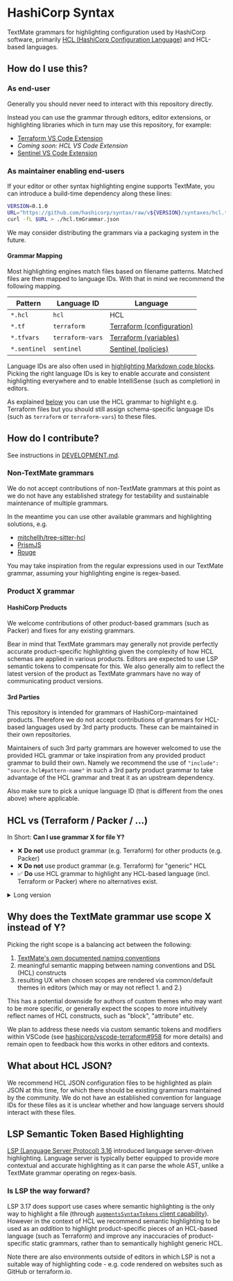 # HashiCorp Syntax

TextMate grammars for highlighting configuration used by HashiCorp software, primarily [HCL (HashiCorp Configuration Language)](https://github.com/hashicorp/hcl) and HCL-based languages.

## How do I use this?

### As end-user

Generally you should never need to interact with this repository directly.

Instead you can use the grammar through editors, editor extensions, or highlighting libraries which in turn may use this repository, for example:

 - [Terraform VS Code Extension](https://marketplace.visualstudio.com/items?itemName=HashiCorp.terraform)
 - _Coming soon: HCL VS Code Extension_
 -  [Sentinel VS Code Extension](https://marketplace.visualstudio.com/items?itemName=HashiCorp.sentinel)

### As maintainer enabling end-users

If your editor or other syntax highlighting engine supports TextMate, you can introduce a build-time dependency along these lines:

```sh
VERSION=0.1.0
URL="https://github.com/hashicorp/syntax/raw/v${VERSION}/syntaxes/hcl.tmGrammar.json"
curl -fL $URL > ./hcl.tmGrammar.json
```

We may consider distributing the grammars via a packaging system in the future.

#### Grammar Mapping

Most highlighting engines match files based on filename patterns. Matched files are then mapped to language IDs. With that in mind we recommend the following mapping.

| Pattern      | Language ID      | Language                  |
| ------------ | ---------------- | ------------------------- |
| `*.hcl`      | `hcl`            | HCL                       |
| `*.tf`       | `terraform`      | [Terraform (configuration)](https://www.terraform.io/language/syntax/configuration) |
| `*.tfvars`   | `terraform-vars` | [Terraform (variables)](https://www.terraform.io/language/values/variables#variable-definitions-tfvars-files) |
| `*.sentinel` | `sentinel`       | [Sentinel (policies)](https://docs.hashicorp.com/sentinel/language/spec) |

Language IDs are also often used in [highlighting Markdown code blocks](https://www.markdownguide.org/extended-syntax/#syntax-highlighting). Picking the right language IDs is key to enable accurate and consistent highlighting everywhere and to enable IntelliSense (such as completion) in editors.

As explained [below](#hcl-vs-terraform--packer--) you can use the HCL grammar to highlight e.g. Terraform files but you should still assign schema-specific language IDs (such as `terraform` or `terraform-vars`) to these files.

## How do I contribute?

See instructions in [DEVELOPMENT.md](./DEVELOPMENT.md).

### Non-TextMate grammars

We do not accept contributions of non-TextMate grammars at this point as we do not have any established strategy for testability and sustainable maintenance of multiple grammars.

In the meantime you can use other available grammars and highlighting solutions, e.g.

 - [mitchellh/tree-sitter-hcl](https://github.com/mitchellh/tree-sitter-hcl)
 - [PrismJS](https://prismjs.com/#supported-languages)
 - [Rouge](http://rouge.jneen.net/v3.28.0/hcl/)

You may take inspiration from the regular expressions used in our TextMate grammar, assuming your highlighting engine is regex-based.

### Product X grammar

#### HashiCorp Products

We welcome contributions of other product-based grammars (such as Packer) and fixes for any existing grammars.

Bear in mind that TextMate grammars may generally not provide perfectly accurate product-specific highlighting given the complexity of how HCL schemas are applied in various products. Editors are expected to use LSP semantic tokens to compensate for this. We also generally aim to reflect the latest version of the product as TextMate grammars have no way of communicating product versions.

#### 3rd Parties

This repository is intended for grammars of HashiCorp-maintained products. Therefore we do not accept contributions of grammars for HCL-based languages used by 3rd party products. These can be maintained in their own repositories.

Maintainers of such 3rd party grammars are however welcomed to use the provided HCL grammar or take inspiration from any provided product grammar to build their own. Namely we recommend the use of `"include": "source.hcl#pattern-name"` in such a 3rd party product grammar to take advantage of the HCL grammar and treat it as an upstream dependency.

Also make sure to pick a unique language ID (that is different from the ones above) where applicable.

## HCL vs (Terraform / Packer / ...)

In Short: **Can I use grammar X for file Y?**

 - ❌ **Do not** use product grammar (e.g. Terraform) for other products (e.g. Packer)
 - ❌ **Do not** use product grammar (e.g. Terraform) for "generic" HCL
 - ✅ **Do** use HCL grammar to highlight any HCL-based language (incl. Terraform or Packer) where no alternatives exist.

<details>
  <summary markdown="span">Long version</summary>

HCL is a schema-based language. Schema is an integral part of any HCL-based language as it declares the names of blocks, names of attributes, expected expressions and data types etc. You can think of it as similar to JSON schemas in JSON.

The language itself (HCL) cannot and should not imply any schema, i.e. does _not_ imply any block or attribute names. Schema is what makes the language product-specific.

To put it simply:

```
HCL + Schema (e.g. Terraform or Packer) = Product-specific language (Terraform language or Packer language).
```

To provide any product-specific feature, either more precise product-specific highlighting or any IntelliSense, such as completion, hover, go-to-definition etc., editors need to know what schema to use.

For example, to understand the meaning of `resource` block in Terraform when user hovers over it, the editor needs to know the file is a Terraform configuration file. Unlike `terraform`, `hcl` does not convey that information.

Schemas may also differ even in the context of a single product (e.g. `terraform` vs `terraform-vars`). This is why it's essential to use documented language IDs.
</details>

## Why does the TextMate grammar use scope X instead of Y?

Picking the right scope is a balancing act between the following:

 1. [TextMate's own documented naming conventions](https://macromates.com/manual/en/language_grammars)
 1. meaningful semantic mapping between naming conventions and DSL (HCL) constructs
 1. resulting UX when chosen scopes are rendered via common/default themes in editors (which may or may not reflect 1. and 2.)

This has a potential downside for authors of custom themes who may want to be more specific, or generally expect the scopes to more intuitively reflect names of HCL constructs, such as "block", "attribute" etc.

We plan to address these needs via custom semantic tokens and modifiers within VSCode (see [hashicorp/vscode-terraform#958](https://github.com/hashicorp/vscode-terraform/pull/958) for more details) and remain open to feedback how this works in other editors and contexts.

## What about HCL JSON?

We recommend HCL JSON configuration files to be highlighted as plain JSON at this time, for which there should be existing grammars maintained by the community. We do not have an established convention for language IDs for these files as it is unclear whether and how language servers should interact with these files.

## LSP Semantic Token Based Highlighting

[LSP (Language Server Protocol) 3.16](https://microsoft.github.io/language-server-protocol/specifications/specification-3-16/) introduced language server-driven highlighting. Language server is typically better equipped to provide more contextual and accurate highlighting as it can parse the whole AST, unlike a TextMate grammar operating on regex-basis.

### Is LSP the way forward?

LSP 3.17 does support use cases where semantic highlighting is the only way to highlight a file (through [`augmentsSyntaxTokens` client capability](https://microsoft.github.io/language-server-protocol/specifications/lsp/3.17/specification/#semanticTokensClientCapabilities)). However in the context of HCL we recommend semantic highlighting to be used as an _addition_ to highlight product-specific pieces of an HCL-based language (such as Terraform) and improve any inaccuracies of product-specific static grammars, rather than to semantically highlight generic HCL.

Note there are also environments outside of editors in which LSP is not a suitable way of highlighting code - e.g. code rendered on websites such as GitHub or terraform.io.
